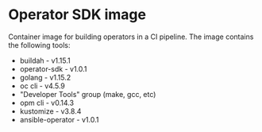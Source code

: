 # Operator SDK image

Container image for building operators in a CI pipeline. The image contains the following tools:

- buildah - v1.15.1
- operator-sdk - v1.0.1
- golang - v1.15.2
- oc cli - v4.5.9
- "Developer Tools" group (make, gcc, etc)
- opm cli - v0.14.3
- kustomize - v3.8.4
- ansible-operator - v1.0.1
